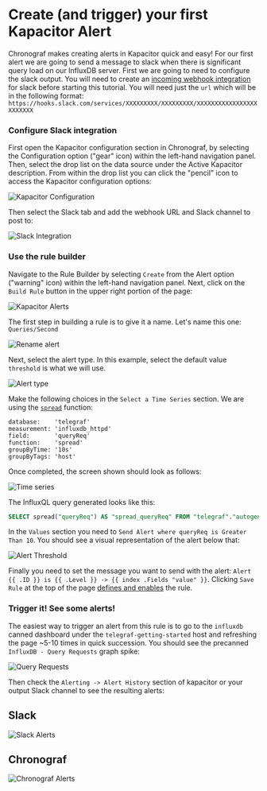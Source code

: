 # Create (and trigger) your first Kapacitor Alert

Chronograf makes creating alerts in Kapacitor quick and easy! For our first alert we are going to send a message to slack when there is significant query load on our InfluxDB server. First we are going to need to configure the slack output. You will need to create an [incoming webhook integration](https://api.slack.com/incoming-webhooks) for slack before starting this tutorial. You will need just the `url` which will be in the following format: `https://hooks.slack.com/services/XXXXXXXXX/XXXXXXXXX/XXXXXXXXXXXXXXXXXXXXXXXX`

### Configure Slack integration

First open the Kapacitor configuration section in Chronograf, by selecting the Configuration option ("gear" icon) within the left-hand navigation panel.
Then, select the drop list on the data source under the Active Kapacitor description. From within the drop list you can 
click the "pencil" icon to access the Kapacitor configuration options:

![Kapacitor Configuration](/images/kapacitor-config.png)

Then select the Slack tab and add the webhook URL and Slack channel to post to:

![Slack Integration](/images/slack-integration.png)

### Use the rule builder

Navigate to the Rule Builder by selecting `Create` from the Alert option ("warning" icon) within the left-hand navigation panel. Next, click on the `Build Rule` button in the upper right portion of the page:

![Kapacitor Alerts](/images/kapacitor-rules.png)

The first step in building a rule is to give it a name.  Let's name this one: `Queries/Second`

![Rename alert](/images/rename-alert.png)

Next, select the alert type.  In this example, select the default value `threshold` is what we will use.

![Alert type](/images/alert-type.png)

Make the following choices in the `Select a Time Series` section. We are using the [`spread`](https://docs.influxdata.com/influxdb/v1.4/query_language/functions/#spread) function:

```
database:    'telegraf'
measurement: 'influxdb_httpd'
field:       'queryReq'
function:    'spread'
groupByTime: '10s'
groupByTags: 'host'
```
Once completed, the screen shown should look as follows:

![Time series](/images/alert-time-series.png)

The InfluxQL query generated looks like this:
```sql
SELECT spread("queryReq") AS "spread_queryReq" FROM "telegraf"."autogen"."influxdb_httpd" WHERE time > now() - 15m GROUP BY host, time(10s)
```

In the `Values` section you need to `Send Alert where queryReq is Greater Than 10`. You should see a visual representation of the alert below that:

![Alert Threshold](/images/alert-threshold.png)

Finally you need to set the message you want to send with the alert: `Alert {{ .ID }} is {{ .Level }} -> {{ index .Fields "value" }}`. Clicking `Save Rule` at the top of the page [defines and enables](https://docs.influxdata.com/chronograf/v1.4/guides/create-a-kapacitor-alert/#step-6-save-the-alert-rule) the rule. 

### Trigger it! See some alerts!

The easiest way to trigger an alert from this rule is to go to the `influxdb` canned dashboard under the `telegraf-getting-started` host and refreshing the page ~5-10 times in quick succession. You should see the precanned `InfluxDB - Query Requests` graph spike:

![Query Requests](/images/query-requests.png)

Then check the `Alerting -> Alert History` section of kapacitor or your output Slack channel to see the resulting alerts:

## Slack
![Slack Alerts](/images/alert-slack.png)

## Chronograf
![Chronograf Alerts](/images/alert-chronograf.png)
